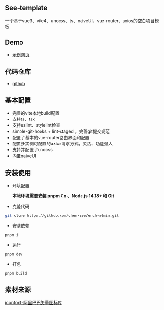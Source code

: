 ## See-template

一个基于vue3、vite4、unocss、ts、naiveUI、vue-router、axios的空白项目模板

## Demo

- [示例网页](https://see-template.vercel.app/)

## 代码仓库

- [github](https://github.com/chen-see/ench-admin)

## 基本配置
- 完善的vite本地build配置
- 支持ts、tsx
- 支持eslint、stylelint检查
- simple-git-hooks + lint-staged ，完善git提交规范
- 配置了基本的vue-router路由界面和配置
- 配置多实例可配置的axios请求方式，灵活、功能强大
- 支持并配置了unocss
- 内置naiveUI

## 安装使用

- 环境配置
  
  **本地环境需要安装 pnpm 7.x 、Node.js 14.18+ 和 Git**

- 克隆代码

```bash
git clone https://github.com/chen-see/ench-admin.git
```

- 安装依赖

```bash
pnpm i
```

- 运行

```bash
pnpm dev
```

- 打包

```bash
pnpm build
```

## 素材来源

[iconfont-阿里巴巴矢量图标库](https://www.iconfont.cn/collections/detail?spm=a313x.7781069.1998910419.d9df05512&cid=39973)
